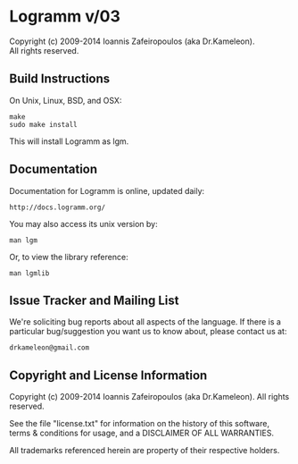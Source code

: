 Logramm v/03
============

Copyright (c) 2009-2014 Ioannis Zafeiropoulos (aka Dr.Kameleon).  
All rights reserved.

Build Instructions
------------------

On Unix, Linux, BSD, and OSX:

    make
    sudo make install

This will install Logramm as lgm.

Documentation
-------------

Documentation for Logramm is online, updated daily:

    http://docs.logramm.org/

You may also access its unix version by:

    man lgm

Or, to view the library reference:

    man lgmlib


Issue Tracker and Mailing List
------------------------------

We're soliciting bug reports about all aspects of the language. If there is a 
particular bug/suggestion you want us to know about, please contact us at:

    drkameleon@gmail.com


Copyright and License Information
---------------------------------

Copyright (c) 2009-2014 Ioannis Zafeiropoulos (aka Dr.Kameleon). 
All rights reserved. 

See the file "license.txt" for information on the history of this software, terms &
conditions for usage, and a DISCLAIMER OF ALL WARRANTIES.

All trademarks referenced herein are property of their respective holders.

